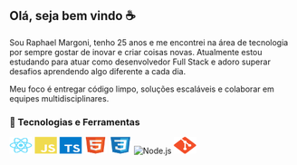  ## Olá, seja bem vindo ☕

Sou Raphael Margoni, tenho 25 anos e me encontrei na área de tecnologia por sempre gostar de inovar e criar coisas novas. Atualmente estou estudando para atuar como desenvolvedor Full Stack e adoro superar desafios aprendendo algo diferente a cada dia.

Meu foco é entregar código limpo, soluções escaláveis e colaborar em equipes multidisciplinares.

### 🚀 Tecnologias e Ferramentas

<div align="left">
  <img src="https://raw.githubusercontent.com/devicons/devicon/master/icons/react/react-original.svg" alt="React" width="40" height="30"/>
  <img src="https://raw.githubusercontent.com/devicons/devicon/master/icons/javascript/javascript-plain.svg" alt="JavaScript" width="40" height="30"/>
  <img src="https://raw.githubusercontent.com/devicons/devicon/master/icons/typescript/typescript-original.svg" alt="TypeScript" width="40" height="30"/>
  <img src="https://raw.githubusercontent.com/devicons/devicon/master/icons/html5/html5-original.svg" alt="HTML5" width="40" height="30"/>
  <img src="https://raw.githubusercontent.com/devicons/devicon/master/icons/css3/css3-original.svg" alt="CSS3" width="40" height="30"/>
  <img src="https://cdn.worldvectorlogo.com/logos/nodejs-icon.svg" alt="Node.js" width="40" height="40"/>
  <img src="https://raw.githubusercontent.com/devicons/devicon/master/icons/git/git-original.svg" alt="Git" width="40" height="30"/>
</div>


